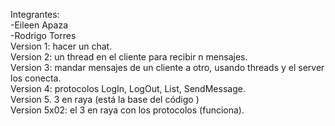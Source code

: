 Integrantes:<br>
-Eileen Apaza<br>
-Rodrigo Torres<br>
Version 1: hacer un chat.<br>
Version 2: un thread en el cliente para recibir n mensajes.<br>
Version 3: mandar mensajes de un cliente a otro, usando threads y el server los conecta. <br>
Version 4: protocolos LogIn, LogOut, List, SendMessage.<br>
Version 5. 3 en raya (está la base del código )<br>
Version 5x02:  el 3 en raya con los protocolos (funciona).
